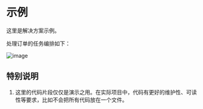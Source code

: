 # 示例

这里是解决方案示例。

处理订单的任务编排如下：

![image](https://user-images.githubusercontent.com/633976/119816167-fa0cd080-bf1e-11eb-95f0-e173cd446b0c.png)

## 特别说明

1. 这里的代码片段仅仅是演示之用。在实际项目中，代码有更好的维护性、可读性等要求，比如不会把所有代码放在一个文件。
